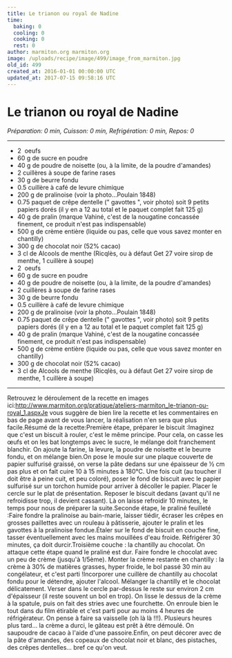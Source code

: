 ```yaml
---
title: Le trianon ou royal de Nadine
time:
  baking: 0
  cooling: 0
  cooking: 0
  rest: 0
author: marmiton.org marmiton.org
image: /uploads/recipe/image/499/image_from_marmiton.jpg
old_id: 499
created_at: 2016-01-01 00:00:00 UTC
updated_at: 2017-07-15 09:58:16 UTC
---
```


# Le trianon ou royal de Nadine

*Préparation: 0 min, Cuisson: 0 min, Refrigération: 0 min, Repos: 0*

---

- 2  oeufs
- 60 g de sucre en poudre
- 40 g de poudre de noisette (ou, à la limite, de la poudre d'amandes)
- 2 cuillères à soupe de farine rases
- 30 g de beurre fondu
- 0.5 cuillère à café de levure chimique
- 200 g de pralinoise (voir la photo...Poulain 1848)
- 0.75 paquet de crêpe dentelle (" gavottes ", voir photo) soit 9 petits papiers dorés (il y en a 12 au total et le paquet complet fait 125 g)
- 40 g de pralin (marque Vahiné, c'est de la nougatine concassée finement, ce produit n'est pas indispensable)
- 500 g de crème entière (liquide ou pas, celle que vous savez monter en chantilly)
- 300 g de chocolat noir (52% cacao)
- 3 cl de Alcools de menthe (Ricqlès, ou à défaut Get 27 voire sirop de menthe, 1 cuillère à soupe)
- 2  oeufs
- 60 g de sucre en poudre
- 40 g de poudre de noisette (ou, à la limite, de la poudre d'amandes)
- 2 cuillères à soupe de farine rases
- 30 g de beurre fondu
- 0.5 cuillère à café de levure chimique
- 200 g de pralinoise (voir la photo...Poulain 1848)
- 0.75 paquet de crêpe dentelle (" gavottes ", voir photo) soit 9 petits papiers dorés (il y en a 12 au total et le paquet complet fait 125 g)
- 40 g de pralin (marque Vahiné, c'est de la nougatine concassée finement, ce produit n'est pas indispensable)
- 500 g de crème entière (liquide ou pas, celle que vous savez monter en chantilly)
- 300 g de chocolat noir (52% cacao)
- 3 cl de Alcools de menthe (Ricqlès, ou à défaut Get 27 voire sirop de menthe, 1 cuillère à soupe)

---

Retrouvez le déroulement de la recette en images ici:http://www.marmiton.org/pratique/ateliers-marmiton_le-trianon-ou-royal_1.aspxJe vous suggère de bien lire la recette et les commentaires en bas de page avant de vous lancer, la réalisation n'en sera que plus facile.Résumé de la recette:Première étape, préparer le biscuit :Imaginez que c'est un biscuit à rouler, c'est le même principe. Pour cela, on casse les œufs et on les bat longtemps avec le sucre, le mélange doit franchement blanchir. On ajoute la farine, la levure, la poudre de noisette et le beurre fondu, et on mélange bien.On pose le moule sur une plaque couverte de papier sulfurisé graissé, on verse la pâte dedans sur une épaisseur de ½ cm pas plus et on fait cuire 10 à 15 minutes à 180°C. Une fois cuit (au toucher il doit être à peine cuit, et peu coloré), poser le fond de biscuit avec le papier sulfurisé sur un torchon humide pour arriver à décoller le papier. Placer le cercle sur le plat de présentation. Reposer le biscuit dedans (avant qu'il ne refroidisse trop, il devient cassant). Là on laisse refroidir 10 minutes, le temps pour nous de préparer la suite.Seconde étape, le praliné feuilleté :Faire fondre la pralinoise au bain-marie, laisser tiédir, écraser les crêpes en grosses paillettes avec un rouleau à pâtisserie, ajouter le pralin et les gavottes à la pralinoise fondue.Étaler sur le fond de biscuit en couche fine, tasser éventuellement avec les mains mouillées d'eau froide. Réfrigérer 30 minutes, ça doit durcir.Troisième couche : la chantilly au chocolat. On attaque cette étape quand le praliné est dur. Faire fondre le chocolat avec un peu de crème (jusqu'à 1/5ème). Monter la crème restante en chantilly : la crème à 30% de matières grasses, hyper froide, le bol passé 30 min au congélateur, et c'est parti !Incorporer une cuillère de chantilly au chocolat fondu pour le détendre, ajouter l'alcool. Mélanger la chantilly et le chocolat délicatement. Verser dans le cercle par-dessus le reste sur environ 2 cm d'épaisseur (il reste souvent un bol en trop). On lisse le dessus de la crème à la spatule, puis on fait des stries avec une fourchette. On enroule bien le tout dans du film étirable et c'est parti pour au moins 4 heures de réfrigérateur. On pense à faire sa vaisselle (oh là là !!!). Plusieurs heures plus tard… la crème a durci, le gâteau est prêt à être démoulé. On saupoudre de cacao à l'aide d'une passoire.Enfin, on peut décorer avec de la pâte d'amandes, des copeaux de chocolat noir et blanc, des pistaches, des crêpes dentelles… bref ce qu'on veut.
